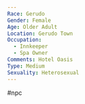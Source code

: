 ```yaml
---
Race: Gerudo
Gender: Female
Age: Older Adult
Location: Gerudo Town
Occupation:
  - Innkeeper
  - Spa Owner
Comments: Hotel Oasis
Type: Medium
Sexuality: Heterosexual
---
```

 #npc 

